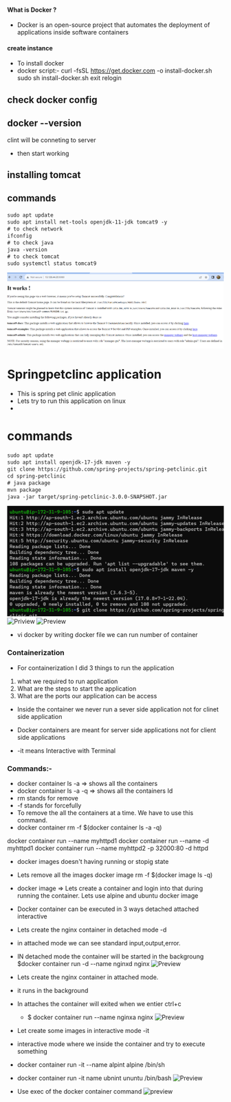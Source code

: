 #### What is Docker ?

* Docker is an open-source project that automates the deployment of
applications inside software containers



#### create instance
* To install docker
* docker script:- 
curl -fsSL https://get.docker.com -o install-docker.sh
sudo sh install-docker.sh
exit
relogin

## check docker config
## docker --version
clint will be conneting to server
* then start working
## installing tomcat

## commands
```
sudo apt update
sudo apt install net-tools openjdk-11-jdk tomcat9 -y
# to check network
ifconfig
# to check java
java -version
# to check tomcat
sudo systemctl status tomcat9
```
![Peview](./Images/docker1.png)

# Springpetclinc application
* This is spring pet clinic application
* Lets try to run this application on linux
* 
# commands 
```
sudo apt update
sudo apt install openjdk-17-jdk maven -y
git clone https://github.com/spring-projects/spring-petclinic.git
cd spring-petclinic
# java package
mvn package
java -jar target/spring-petclinic-3.0.0-SNAPSHOT.jar
```
![Priview](./Images/docker2.png)
![Priview](./Imagaes/Docker3.png)
![Preview](./Images/docker4.png)


* vi docker
by writing docker file we can run number of container

### Containerization
* For containerization I did 3 things to run the application
1. what we required to run application
2. What are the steps to start the application
2. What are the ports  our application can be access 

* Inside the container we never run a sever side application not for clinet side application

* Docker containers are meant for server side applications not for client side applications 
* -it means Interactive with Terminal

### Commands:-
* docker container ls -a 
=> shows all the containers
* docker container ls -a -q
=> shows all the containers Id
* rm stands for remove
* -f stands for forcefully
* To remove the all the containers at a time. We have to use this command.
* docker container rm -f $(docker container ls -a -q) 


 docker container run --name myhttpd1
 docker container run --name -d myhttpd1
 docker container run --name myhttpd2 -p 32000:80 -d httpd

* docker images doesn't having running or stopig state
* Lets remove all the images docker image rm -f $(docker image ls -q)

* docker image 
=> Lets create a container and login into that during running the container. Lets use alpine and ubuntu docker image

* Docker container can be executed in 3 ways
  detached
  attached
  interactive

 * Lets create the nginx container in detached mode -d 
 * in attached mode we can see standard input,output,error.
 * IN detached mode the container will be started in the backgroung
  $docker container run -d --name nginxd nginx
![Preview](./Images/docker5.png)

* Lets create the nginx container in attached mode.
* it runs in the background 
* In attaches the container will exited when we entier ctrl+c
  * $ docker container run --name nginxa nginx
 ![Preview](./Images/docker6.png)

 * Let create some images in interactive mode -it
 * interactive mode where we inside the container and try to execute something
 * docker container run -it --name alpint alpine /bin/sh
 * docker container run -it name ubnint ununtu /bin/bash
![Preview](./Images/docker7.png)

* Use exec of the docker container command 
![preview](./Images/docker8.png)



